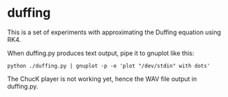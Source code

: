 duffing
=======

This is a set of experiments with approximating the Duffing equation
using RK4.

When duffing.py produces text output, pipe it to gnuplot like this:

```
python ./duffing.py | gnuplot -p -e 'plot "/dev/stdin" with dots'
```

The ChucK player is not working yet, hence the WAV file output in
duffing.py.
